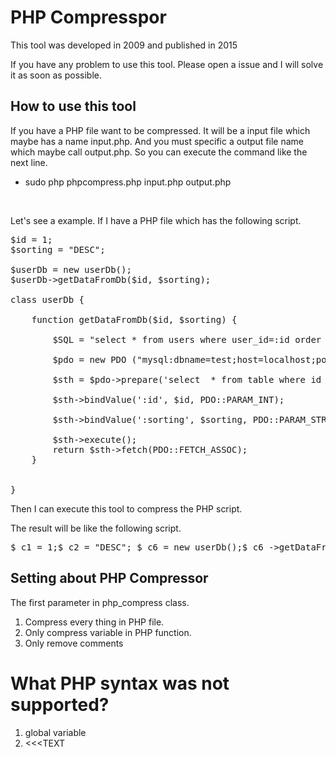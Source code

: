 PHP Compresspor
===============

This tool was developed in 2009 and published in 2015

If you have any problem to use this tool. Please open a issue and I will solve it as soon as possible.  


How to use this tool
--------------------

If you have a PHP file want to be compressed. It will be a input file which maybe has a name input.php. And you must specific a output file name which maybe call output.php. So you can execute the command like the next line.

* sudo php phpcompress.php input.php output.php

<br />

Let's see a example. If I have a PHP file which has the following script.

<pre>
$id = 1;
$sorting = "DESC";

$userDb = new userDb();
$userDb->getDataFromDb($id, $sorting);                                                                                                              

class userDb {

    function getDataFromDb($id, $sorting) {

        $SQL = "select * from users where user_id=:id order by :sorting;";

        $pdo = new PDO ("mysql:dbname=test;host=localhost;port=3306", '', 'username', 'password', array(PDO::MYSQL_ATTR_INIT_COMMAND => 'SET NAMES \'UTF8\'');
    
        $sth = $pdo->prepare('select  * from table where id =:id and title= :title ');
    
        $sth->bindValue(':id', $id, PDO::PARAM_INT);
    
        $sth->bindValue(':sorting', $sorting, PDO::PARAM_STR);
    
        $sth->execute();
        return $sth->fetch(PDO::FETCH_ASSOC);
    }   


}
</pre>

Then I can execute this tool to compress the PHP script.

The result will be like the following script.

<pre>
$_c1 = 1;$_c2 = "DESC"; $_c6 = new userDb();$_c6 ->getDataFromDb($_c1 , $_c2 ); class userDb  { function getDataFromDb($_a1 , $_a2 ) { $_b3 = "select * from users where user_id=:id order by :sorting;";   $_b4 = new PDO ("mysql:dbname=test;host=localhost;port=3306", '', 'username', 'password', array(PDO::MYSQL_ATTR_INIT_COMMAND  => 'SET NAMES \'UTF8\'');     $_b5 = $_b4 ->prepare('select  * from table where id =:id and title= :title ');   $_b5 ->bindValue(':id', $_a1 , PDO::PARAM_INT );   $_b5 ->bindValue(':sorting', $_a2 , PDO::PARAM_STR );   $_b5 ->execute();   return $_b5 ->fetch(PDO::FETCH_ASSOC ); }}
</pre>


Setting about PHP Compressor
----------------------------

The first parameter in php_compress class.

1. Compress every thing in PHP file.
2. Only compress variable in PHP function.
3. Only remove comments




What PHP syntax was not supported?
================================

1. global variable
2. <<<TEXT

